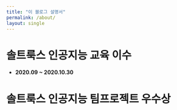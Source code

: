 ```yaml
---
title: "이 블로그 설명서"
permalink: /about/
layout: single
---
```


# 솔트룩스 인공지능 교육 이수 
  - **2020.09 ~ 2020.10.30**
  
# 솔트룩스 인공지능 팀프로젝트 우수상
